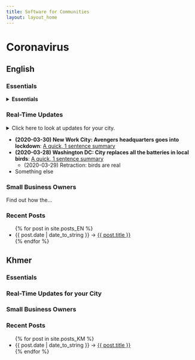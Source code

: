 ```yaml
---
title: Software for Communities
layout: layout_home
---
```


# Coronavirus

## English

### Essentials

<details><summary><strong>Essentials</strong></summary>

**Update 2020-03-30**: Lorem ipsum dolor sit amet, consectetur adipiscing elit, sed do eiusmod tempor incididunt ut labore et dolore magna aliqua. Ut enim ad minim veniam, quis nostrud exercitation ullamco laboris nisi ut aliquip ex ea commodo consequat. Duis aute irure dolor in reprehenderit in voluptate velit esse cillum dolore eu fugiat nulla pariatur. Excepteur sint occaecat cupidatat non proident, sunt in culpa qui officia deserunt mollit anim id est laborum.

[Here's a link to some content!](#)

[Here's a link to some more content!](#)

</details>

### Real-Time Updates

<details>
	<summary>Click here to look at updates for your city.</summary>

	#### Cities
	* Chicago
	* New York City
	* Washington D.C.
</details>

* **(2020-03-30) New Work City: Avengers headquarters goes into lockdown**: [A quick, 1 sentence summary](#)
* **(2020-03-28) Washington DC: City replaces all the batteries in local birds**: [A quick, 1 sentence summary](#)
	* (2020-03-29) Retraction: birds are real
* Something else

### Small Business Owners

Find out how the...

### Recent Posts

<ul>
  {% for post in site.posts_EN %}
    <li>
      <span>{{ post.date | date_to_string }}</span> &rarr; <a href="{{ post.url }}">{{ post.title }}</a>
    </li>
  {% endfor %}
</ul>

## Khmer

### Essentials

### Real-Time Updates for your City

### Small Business Owners

### Recent Posts

<ul>
  {% for post in site.posts_KM %}
    <li>
      <span>{{ post.date | date_to_string }}</span> &rarr; <a href="{{ post.url }}">{{ post.title }}</a>
    </li>
  {% endfor %}
</ul>
